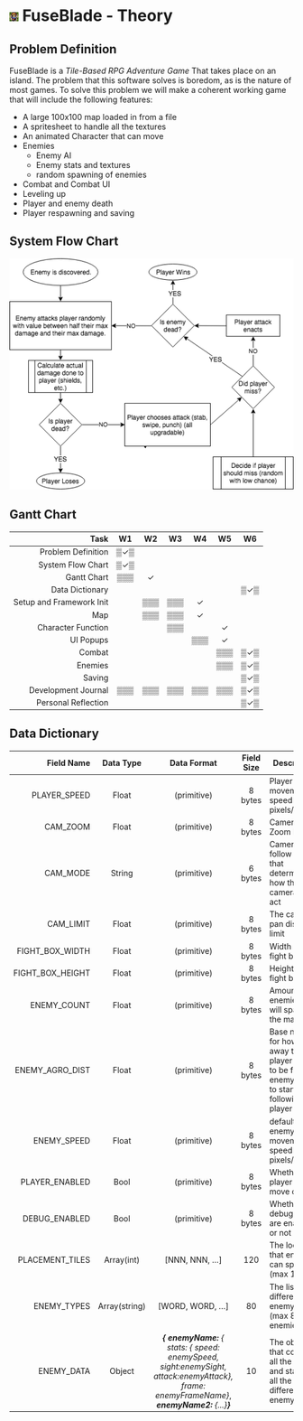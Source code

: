 # ![](images/fb.png) FuseBlade - Theory

## Problem Definition

FuseBlade is a *Tile-Based RPG Adventure Game* That takes place on an island.
The problem that this software solves is boredom, as is the nature of most games.
To solve this problem we will make a coherent working game that
will include the following features:
- A large 100x100 map loaded in from a file
- A spritesheet to handle all the textures
- An animated Character that can move
- Enemies
    - Enemy AI
    - Enemy stats and textures
    - random spawning of enemies
- Combat and Combat UI
- Leveling up
- Player and enemy death
- Player respawning and saving

## System Flow Chart

![](images/flow.png)

## Gantt Chart

| Task                     | W1| W2| W3| W4| W5| W6|
| --:                      |:-:|:-:|:-:|:-:|:-:|:-:|
| Problem Definition       |▒✓▒|   |   |   |   |   |
| System Flow Chart        |▒✓▒|   |   |   |   |   |
| Gantt Chart              |▒▒▒| ✓ |   |   |   |   |
| Data Dictionary          |   |   |   |   |   |▒✓▒|
| Setup and Framework Init |   |▒▒▒|▒▒▒| ✓ |   |   |
| Map                      |   |▒▒▒|▒▒▒| ✓ |   |   |
| Character Function       |   |   |▒▒▒|   | ✓ |   |
| UI Popups                |   |   |   |▒▒▒| ✓ |   |
| Combat                   |   |   |   |   |▒▒▒|▒✓▒|
| Enemies                  |   |   |   |   |▒▒▒|▒✓▒|
| Saving                   |   |   |   |   |   |▒✓▒|
| Development Journal      |▒▒▒|▒▒▒|▒▒▒|▒▒▒|▒▒▒|▒✓▒|
| Personal Reflection      |   |   |   |   |   |▒✓▒|

## Data Dictionary

| Field Name | Data Type | Data Format | Field Size | Description | Example |
| --:       | :-:       | :-:         | :-:        | ---         | :--     |
| PLAYER\_SPEED | Float | (primitive) | 8 bytes | Player movement speed in pixels/second | 20 |
| CAM\_ZOOM | Float | (primitive) | 8 bytes | Camera Zoom Level | 5 |
| CAM\_MODE | String | (primitive) | 6 bytes | Camera follow type that determines how the camera will act | &quot;smooth&quot; |
| CAM\_LIMIT | Float | (primitive) | 8 bytes | The camera pan distance limit | 100 |
| FIGHT\_BOX\_WIDTH | Float | (primitive) | 8 bytes | Width of the fight box UI | 100 |
| FIGHT\_BOX\_HEIGHT | Float | (primitive) | 8 bytes | Height of the fight box UI | 70 |
| ENEMY\_COUNT | Float | (primitive) | 8 bytes | Amount of enemies that will spawn on the map | 100 |
| ENEMY\_AGRO\_DIST | Float | (primitive) | 8 bytes | Base number for how far away the player needs to be from an enemy for it to start following the player | 5 |
| ENEMY\_SPEED | Float | (primitive) | 8 bytes | default enemy movement speed in pixels/second | 10 |
| PLAYER\_ENABLED | Bool | (primitive) | 8 bytes | Whether the player can move or not | True |
| DEBUG\_ENABLED | Bool | (primitive) | 8 bytes | Whether the debug tools are enabled or not | False |
| PLACEMENT\_TILES | Array(int) | [NNN, NNN, …] | 120 | The locations that enemies can spawn (max 15 tiles) | [123, 123, 321] |
| ENEMY\_TYPES | Array(string) | [WORD, WORD, …] | 80 | The list of different enemy types (max 8 enemies) | [&quot;funny&quot;, &quot;words&quot;, &quot;here&quot;] |
| ENEMY\_DATA | Object | ___{ enemyName:___ _{ stats: { speed: enemySpeed, sight:enemySight, attack:enemyAttack}, frame: enemyFrameName}_, ___enemyName2:___ _{...}____}___ | 10 | The object that contains all the data and stats of all the different enemy types | {"Skeleton": stats:{speed:10, sight:5, attack:5}, frame: "skeleton"} |